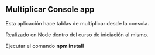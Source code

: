 ## Multiplicar Console app

Esta aplicación hace tablas de multiplicar desde la consola.

Realizado en Node dentro del curso de iniciación al mismo.

Ejecutar el comando __npm install__